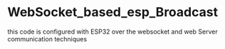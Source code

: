 # WebSocket_based_esp_Broadcast
this code is configured with ESP32 over the websocket and web Server communication techniques 

